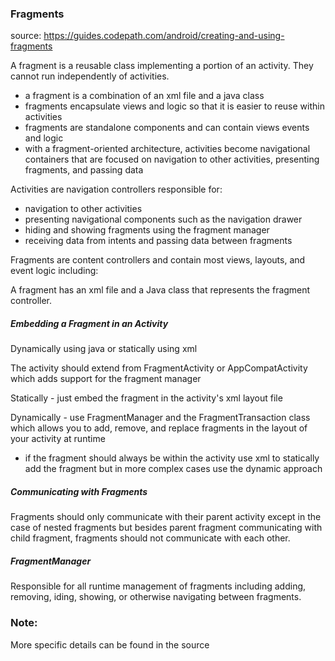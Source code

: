 ### Fragments

source: https://guides.codepath.com/android/creating-and-using-fragments

A fragment is a reusable class implementing a portion of an activity. They cannot run independently of activities.

- a fragment is a combination of an xml file and a java class
- fragments encapsulate views and logic so that it is easier to reuse within activities
- fragments are standalone components and can contain views events and logic
- with a fragment-oriented architecture, activities become navigational containers that are focused on navigation to other activities, presenting fragments, and passing data

Activities are navigation controllers responsible for:

- navigation to other activities
- presenting navigational components such as the navigation drawer
- hiding and showing fragments using the fragment manager
- receiving data from intents and passing data between fragments

Fragments are content controllers and contain most views, layouts, and event logic including:

A fragment has an xml file and a Java class that represents the fragment controller.



##### Embedding a Fragment in an Activity

Dynamically using java or statically using xml

The activity should extend from FragmentActivity or AppCompatActivity which adds support for the fragment manager

Statically - just embed the fragment in the activity's xml layout file

Dynamically - use FragmentManager and the FragmentTransaction class which allows you to add, remove, and replace fragments in the layout of your activity at runtime

- if the fragment should always be within the activity use xml to statically add the fragment but in more complex cases use the dynamic approach

##### Communicating with Fragments

Fragments should only communicate with their parent activity except in the case of nested fragments but besides parent fragment communicating with child fragment, fragments should not communicate with each other.

##### FragmentManager

Responsible for all runtime management of fragments including adding, removing, iding, showing, or otherwise navigating between fragments. 





### Note:

More specific details can be found in the source